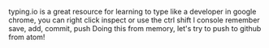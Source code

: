 typing.io is a great resource for learning to type like a developer
in google chrome, you can right click inspect or use the ctrl shift l console
remember save, add, commit, push
Doing this from memory, let's try to push to github from atom!
